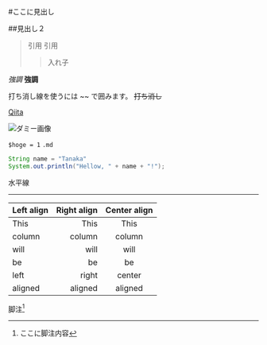 #ここに見出し

##見出し２

> 引用
> 引用
>>入れ子

*強調*
**強調**

打ち消し線を使うには ~~ で囲みます。 ~~打ち消し~~

[Qiita](http://qiita.com "タイトル")

![ダミー画像](https://via.placeholder.com/150)

`$hoge = 1`
`.md`

```java:git.java
String name = "Tanaka"
System.out.println("Hellow, " + name + "!"); 

```


水平線
***

| Left align | Right align | Center align |
|:-----------|------------:|:------------:|
| This       | This        | This         |
| column     | column      | column       |
| will       | will        | will         |
| be         | be          | be           |
| left       | right       | center       |
| aligned    | aligned     | aligned      |

脚注[^1]


[^1]:ここに脚注内容
